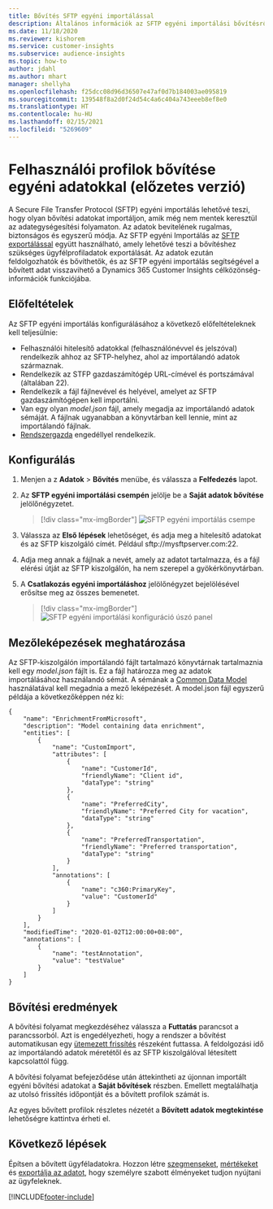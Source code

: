 ```yaml
---
title: Bővítés SFTP egyéni importálással
description: Általános információk az SFTP egyéni importálási bővítésről.
ms.date: 11/18/2020
ms.reviewer: kishorem
ms.service: customer-insights
ms.subservice: audience-insights
ms.topic: how-to
author: jdahl
ms.author: mhart
manager: shellyha
ms.openlocfilehash: f25dcc08d96d36507e47af0d7b184003ae095819
ms.sourcegitcommit: 139548f8a2d0f24d54c4a6c404a743eeeb8ef8e0
ms.translationtype: HT
ms.contentlocale: hu-HU
ms.lasthandoff: 02/15/2021
ms.locfileid: "5269609"
---
```

# <a name="enrich-customer-profiles-with-custom-data-preview"></a>Felhasználói profilok bővítése egyéni adatokkal (előzetes verzió)

A Secure File Transfer Protocol (SFTP) egyéni importálás lehetővé teszi, hogy olyan bővítési adatokat importáljon, amik még nem mentek keresztül az adategységesítési folyamaton. Az adatok bevitelének rugalmas, biztonságos és egyszerű módja. Az SFTP egyéni Importálás az [SFTP exportálással](export-sftp.md) együtt használható, amely lehetővé teszi a bővítéshez szükséges ügyfélprofiladatok exportálását. Az adatok ezután feldolgozhatók és bővíthetők, és az SFTP egyéni importálás segítségével a bővített adat visszavihető a Dynamics 365 Customer Insights célközönség-információk funkciójába.

## <a name="prerequisites"></a>Előfeltételek

Az SFTP egyéni importálás konfigurálásához a következő előfeltételeknek kell teljesülnie:

- Felhasználói hitelesítő adatokkal (felhasználónévvel és jelszóval) rendelkezik ahhoz az SFTP-helyhez, ahol az importálandó adatok származnak.
- Rendelkezik az STFP gazdaszámítógép URL-címével és portszámával (általában 22).
- Rendelkezik a fájl fájlnevével és helyével, amelyet az SFTP gazdaszámítógépen kell importálni.
- Van egy olyan *model.json* fájl, amely megadja az importálandó adatok sémáját. A fájlnak ugyanabban a könyvtárban kell lennie, mint az importálandó fájlnak.
- [Rendszergazda](permissions.md#administrator) engedéllyel rendelkezik.

## <a name="configuration"></a>Konfigurálás

1. Menjen a z **Adatok** > **Bővítés** menübe, és válassza a **Felfedezés** lapot.

1. Az **SFTP egyéni importálási csempén** jelölje be a **Saját adatok bővítése** jelölőnégyzetet.

   > [!div class="mx-imgBorder"]
   > ![SFTP egyéni importálás csempe](media/SFTP_Custom_Import_tile.png "SFTP egyéni importálás csempe")

1. Válassza az **Első lépések** lehetőséget, és adja meg a hitelesítő adatokat és az SFTP kiszolgáló címét. Például sftp://mysftpserver.com:22.

1. Adja meg annak a fájlnak a nevét, amely az adatot tartalmazza, és a fájl elérési útját az SFTP kiszolgálón, ha nem szerepel a gyökérkönyvtárban.

1. A **Csatlakozás egyéni importáláshoz** jelölőnégyzet bejelölésével erősítse meg az összes bemenetet.

   > [!div class="mx-imgBorder"]
   > ![SFTP egyéni importálási konfiguráció úszó panel](media/SFTP_Custom_Import_Configuration_flyout.png "SFTP egyéni importálási konfiguráció úszó panel")

## <a name="defining-field-mappings"></a>Mezőleképezések meghatározása 

Az SFTP-kiszolgálón importálandó fájlt tartalmazó könyvtárnak tartalmaznia kell egy *model.json* fájlt is. Ez a fájl határozza meg az adatok importálásához használandó sémát. A sémának a [Common Data Model](https://docs.microsoft.com/common-data-model/) használatával kell megadnia a mező leképezését. A model.json fájl egyszerű példája a következőképpen néz ki:

```
{
    "name": "EnrichmentFromMicrosoft",
    "description": "Model containing data enrichment",
    "entities": [
        {
            "name": "CustomImport",
            "attributes": [
                {
                    "name": "CustomerId",
                    "friendlyName": "Client id",
                    "dataType": "string"
                },
                {
                    "name": "PreferredCity",
                    "friendlyName": "Preferred City for vacation",
                    "dataType": "string"
                },
                {
                    "name": "PreferredTransportation",
                    "friendlyName": "Preferred transportation",
                    "dataType": "string"
                }
            ],
            "annotations": [
                {
                    "name": "c360:PrimaryKey",
                    "value": "CustomerId"
                }
            ]
        }
    ],
    "modifiedTime": "2020-01-02T12:00:00+08:00",
    "annotations": [
        {
            "name": "testAnnotation",
            "value": "testValue"
        }
    ]
}
```

## <a name="enrichment-results"></a>Bővítési eredmények

A bővítési folyamat megkezdéséhez válassza a **Futtatás** parancsot a parancssorból. Azt is engedélyezheti, hogy a rendszer a bővítést automatikusan egy [ütemezett frissítés](system.md#schedule-tab) részeként futtassa. A feldolgozási idő az importálandó adatok méretétől és az SFTP kiszolgálóval létesített kapcsolattól függ.

A bővítési folyamat befejeződése után áttekintheti az újonnan importált egyéni bővítési adatokat a **Saját bővítések** részben. Emellett megtalálhatja az utolsó frissítés időpontját és a bővített profilok számát is.

Az egyes bővített profilok részletes nézetét a **Bővített adatok megtekintése** lehetőségre kattintva érheti el.

## <a name="next-steps"></a>Következő lépések

Építsen a bővített ügyféladatokra. Hozzon létre [szegmenseket](segments.md), [mértékeket](measures.md) és [exportálja az adatot](export-destinations.md), hogy személyre szabott élményeket tudjon nyújtani az ügyfeleknek.




[!INCLUDE[footer-include](../includes/footer-banner.md)]